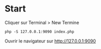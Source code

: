 # Start

Cliquer sur Terminal > New Termine

```
php -S 127.0.0.1:9090 index.php
```

Ouvrir le navigateur sur http://127.0.0.1:9090